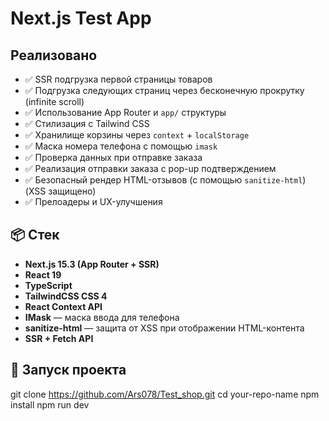 # Next.js Test App

## Реализовано

- ✅ SSR подгрузка первой страницы товаров
- ✅ Подгрузка следующих страниц через бесконечную прокрутку (infinite scroll)
- ✅ Использование App Router и `app/` структуры
- ✅ Стилизация с Tailwind CSS
- ✅ Хранилище корзины через `context` + `localStorage`
- ✅ Маска номера телефона с помощью `imask`
- ✅ Проверка данных при отправке заказа
- ✅ Реализация отправки заказа с pop-up подтверждением
- ✅ Безопасный рендер HTML-отзывов (с помощью `sanitize-html`) (XSS защищено)
- ✅ Прелоадеры и UX-улучшения

## 📦 Стек

- **Next.js 15.3 (App Router + SSR)**
- **React 19**
- **TypeScript**
- **TailwindCSS CSS 4**
- **React Context API**
- **IMask** — маска ввода для телефона
- **sanitize-html** — защита от XSS при отображении HTML-контента
- **SSR + Fetch API**

## 🚀 Запуск проекта

git clone https://github.com/Ars078/Test_shop.git
cd your-repo-name
npm install
npm run dev





